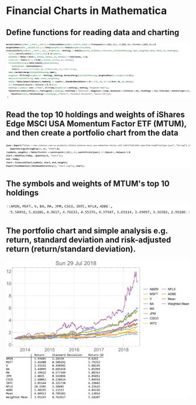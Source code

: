 # Financial Charts in Mathematica

## Define functions for reading data and charting
![Charts](HTMLFiles/portfolio_1.gif)

## Read the top 10 holdings and weights of iShares Edge MSCI USA Momentum Factor ETF (MTUM), and then create a portfolio chart from the data
![Charts](HTMLFiles/portfolio_2.gif)

## The symbols and weights of MTUM's top 10 holdings
![Charts](HTMLFiles/portfolio_3.png)

## The portfolio chart and simple analysis e.g. return, standard deviation and risk-adjusted return (return/standard deviation).
![Charts](chart.svg)
